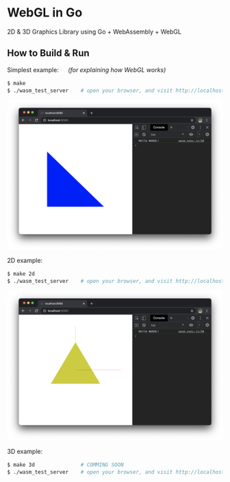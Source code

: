 # WebGL in Go

2D & 3D Graphics Library using Go + WebAssembly + WebGL

## How to Build & Run

Simplest example: &emsp; _(for explaining how WebGL works)_
```bash
$ make 
$ ./wasm_test_server    # open your browser, and visit http://localhost:8080
```
![webgl_teser result](doc/xscreen_webgl.png)

2D example:
```bash
$ make 2d
$ ./wasm_test_server    # open your browser, and visit http://localhost:8080
```
![webgl2d_teser result](doc/xscreen_webgl2d.png)

3D example:
```bash
$ make 3d               # COMMING SOON 
$ ./wasm_test_server    # open your browser, and visit http://localhost:8080
```
